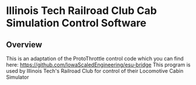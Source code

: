 # Illinois Tech Railroad Club Cab Simulation Control Software

## Overview
This is an adaptation of the ProtoThrottle control code which you can find here: https://github.com/IowaScaledEngineering/esu-bridge
This program is used by Illinois Tech's Railroad Club for control of their Locomotive Cabin Simulator
